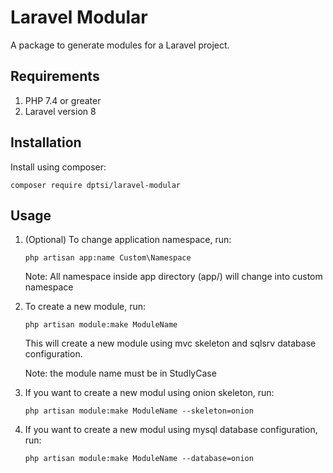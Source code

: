 # Laravel Modular

A package to generate modules for a Laravel project.

## Requirements

1. PHP 7.4 or greater
2. Laravel version 8

## Installation

Install using composer:

```shell
composer require dptsi/laravel-modular
```

## Usage

1. (Optional) To change application namespace, run:

    ```shell
    php artisan app:name Custom\Namespace
    ```

    Note: All namespace inside app directory (app/) will change into custom namespace

2. To create a new module, run:

    ```shell
    php artisan module:make ModuleName
    ```

    This will create a new module using mvc skeleton and sqlsrv database configuration.

    Note: the module name must be in StudlyCase
    
3. If you want to create a new modul using onion skeleton, run:

    ```shell
    php artisan module:make ModuleName --skeleton=onion
    ```
 
3. If you want to create a new modul using mysql database configuration, run:

    ```shell
    php artisan module:make ModuleName --database=onion
    ```
